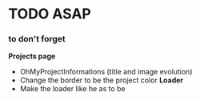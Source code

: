 # TODO ASAP
### to don't forget

**Projects page**
- OhMyProjectInformations (title and image evolution)
- Change the border to be the project color
**Loader**
- Make the loader like he as to be
